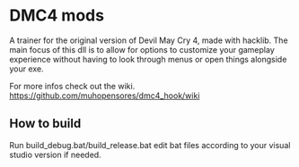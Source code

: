 # DMC4 mods #
A trainer for the original version of Devil May Cry 4, made with hacklib. The main focus of this dll is to allow for options to customize your gameplay experience without having to look through menus or open things alongside your exe.

For more infos check out the wiki.
https://github.com/muhopensores/dmc4_hook/wiki
## How to build ##
Run build_debug.bat/build_release.bat edit bat files according to your visual studio version if needed.
